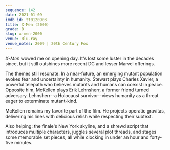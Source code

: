 ```yaml
---
sequence: 142
date: 2021-01-09
imdb_id: tt0120903
title: X-Men (2000)
grade: B
slug: x-men-2000
venue: Blu-ray
venue_notes: 2009 | 20th Century Fox
---
```


_X-Men_ wowed me on opening day. It's lost some luster in the decades since, but it still outshines more recent DC and lesser Marvel offerings.

<!-- end -->

The themes still resonate. In a near-future, an emerging mutant population evokes fear and uncertainty in humanity. Stewart plays Charles Xavier, a powerful telepath who believes mutants and humans can coexist in peace. Opposite him, McKellen plays Erik Lehnsherr, a former friend turned adversary. Lehnsherr--a Holocaust survivor--views humanity as a threat eager to exterminate mutant-kind.

McKellen remains my favorite part of the film. He projects operatic gravitas, delivering his lines with delicious relish while respecting their subtext.

Also helping: the finale's New York skyline, and a shrewd script that introduces multiple characters, juggles several plot threads, and stages some memorable set pieces, all while clocking in under an hour and forty-five minutes.
